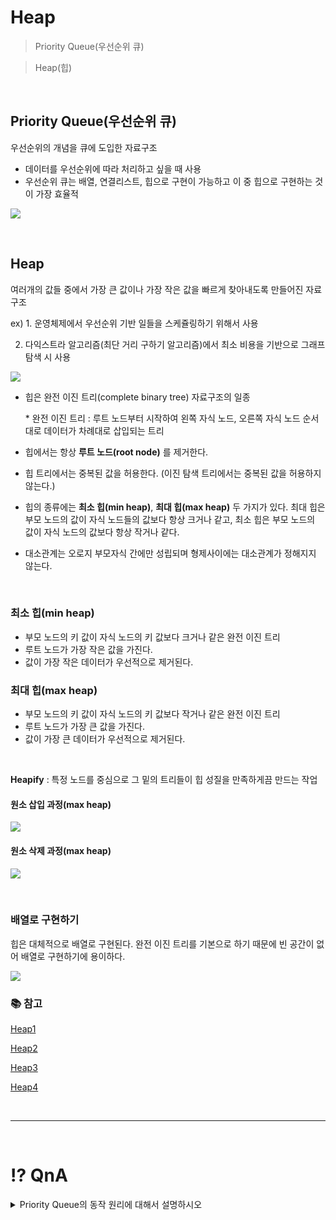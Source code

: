# Heap

> Priority Queue(우선순위 큐)

> Heap(힙)

<br>

## Priority Queue(우선순위 큐)
우선순위의 개념을 큐에 도입한 자료구조
- 데이터를 우선순위에 따라 처리하고 싶을 때 사용 
- 우선순위 큐는 배열, 연결리스트, 힙으로 구현이 가능하고 이 중 힙으로 구현하는 것이 가장 효율적

![](img/Heap/1.png)

<br>

## Heap
여러개의 값들 중에서 가장 큰 값이나 가장 작은 값을 빠르게 찾아내도록 만들어진 자료구조

ex) 1. 운영체제에서 우선순위 기반 일들을 스케쥴링하기 위해서 사용 

2. 다익스트라 알고리즘(최단 거리 구하기 알고리즘)에서 최소 비용을 기반으로 그래프 탐색 시 사용

![](img/Heap/2.png)


- 힙은 완전 이진 트리(complete binary tree) 자료구조의 일종

    \* 완전 이진 트리 : 루트 노드부터 시작하여 왼쪽 자식 노드, 오른쪽 자식 노드 순서대로 데이터가 차례대로 삽입되는 트리

- 힙에서는 항상 __루트 노드(root node)__ 를 제거한다.

- 힙 트리에서는 중복된 값을 허용한다. (이진 탐색 트리에서는 중복된 값을 허용하지 않는다.)

- 힙의 종류에는 __최소 힙(min heap)__, __최대 힙(max heap)__ 두 가지가 있다. 최대 힙은 부모 노드의 값이 자식 노드들의 값보다 항상 크거나 같고, 최소 힙은 부모 노드의 값이 자식 노드의 값보다 항상 작거나 같다.

- 대소관계는 오로지 부모자식 간에만 성립되며 형제사이에는 대소관계가 정해지지 않는다.

<br>

### 최소 힙(min heap)
- 부모 노드의 키 값이 자식 노드의 키 값보다 크거나 같은 완전 이진 트리
- 루트 노드가 가장 작은 값을 가진다.
- 값이 가장 작은 데이터가 우선적으로 제거된다.

### 최대 힙(max heap)
- 부모 노드의 키 값이 자식 노드의 키 값보다 작거나 같은 완전 이진 트리
- 루트 노드가 가장 큰 값을 가진다.
- 값이 가장 큰 데이터가 우선적으로 제거된다.

<br>

__Heapify__ : 특정 노드를 중심으로 그 밑의 트리들이 힙 성질을 만족하게끔 만드는 작업

#### 원소 삽입 과정(max heap)

![](img/Heap/3.png)

#### 원소 삭제 과정(max heap)

![](img/Heap/4.png)

<br>

### 배열로 구현하기
힙은 대체적으로 배열로 구현된다. 완전 이진 트리를 기본으로 하기 때문에 빈 공간이 없어 배열로 구현하기에 용이하다.

![](img/Heap/5.png)

### 📚 참고

[Heap1](https://velog.io/@emplam27/%EC%9E%90%EB%A3%8C%EA%B5%AC%EC%A1%B0-%EA%B7%B8%EB%A6%BC%EC%9C%BC%EB%A1%9C-%EC%95%8C%EC%95%84%EB%B3%B4%EB%8A%94-%ED%9E%99Heap)

[Heap2](https://gmlwjd9405.github.io/2018/05/10/data-structure-heap.html)

[Heap3](https://www.youtube.com/watch?v=AjFlp951nz0)

[Heap4](https://lipcoder.tistory.com/100)

<br>


***

<br>

# ⁉️ QnA
<details>
<summary>Priority Queue의 동작 원리에 대해서 설명하시오</summary>
<div markdown="2">       

우선순위 큐는 가장 우선순위가 높은 데이터를 먼저 꺼내기 위해 고안된 자료구조입니다. 우선순위 큐를 구현하기 위해서 힙으로 구현하는 것이 가장 효율적입니다. 힙은 완전 이진 트리의 일종으로 루트 노드가 최대면 최대힙, 최소면 최소힙으로 표현합니다. 힙은 모든 노드가 자신의 자식 노드보다 우선순위가 높다는 성질을 가지고 있어 이 성질을 통해 삽입과 삭제 연산 모두 O(logN)의 시간복잡도를 가지게 되는데 이는 배열, 연결리스트로 구현한 우선순위 큐보다 효율적입니다.

</div>
</details>








